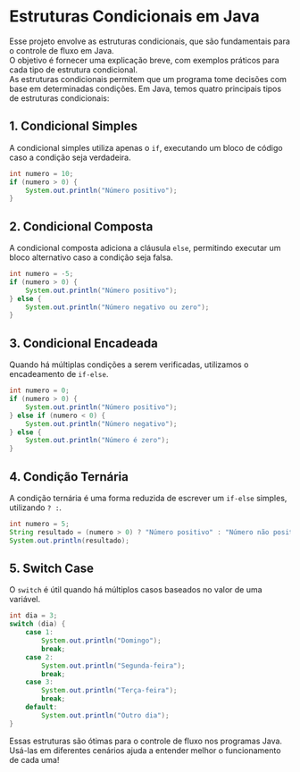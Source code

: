 # Estruturas Condicionais em Java

Esse projeto envolve as estruturas condicionais, que são fundamentais para o controle de fluxo em Java.  
O objetivo é fornecer uma explicação breve, com exemplos práticos para cada tipo de estrutura condicional.  
As estruturas condicionais permitem que um programa tome decisões com base em determinadas condições. Em Java, temos quatro principais tipos de estruturas condicionais:

## 1. Condicional Simples
A condicional simples utiliza apenas o `if`, executando um bloco de código caso a condição seja verdadeira.

```java
int numero = 10;
if (numero > 0) {
    System.out.println("Número positivo");
}
```

## 2. Condicional Composta
A condicional composta adiciona a cláusula `else`, permitindo executar um bloco alternativo caso a condição seja falsa.

```java
int numero = -5;
if (numero > 0) {
    System.out.println("Número positivo");
} else {
    System.out.println("Número negativo ou zero");
}
```

## 3. Condicional Encadeada
Quando há múltiplas condições a serem verificadas, utilizamos o encadeamento de `if-else`.

```java
int numero = 0;
if (numero > 0) {
    System.out.println("Número positivo");
} else if (numero < 0) {
    System.out.println("Número negativo");
} else {
    System.out.println("Número é zero");
}
```

## 4. Condição Ternária
A condição ternária é uma forma reduzida de escrever um `if-else` simples, utilizando `? :`.

```java
int numero = 5;
String resultado = (numero > 0) ? "Número positivo" : "Número não positivo";
System.out.println(resultado);
```

## 5. Switch Case
O `switch` é útil quando há múltiplos casos baseados no valor de uma variável.

```java
int dia = 3;
switch (dia) {
    case 1:
        System.out.println("Domingo");
        break;
    case 2:
        System.out.println("Segunda-feira");
        break;
    case 3:
        System.out.println("Terça-feira");
        break;
    default:
        System.out.println("Outro dia");
}
```

Essas estruturas são ótimas para o controle de fluxo nos programas Java. Usá-las em diferentes cenários ajuda a entender melhor o funcionamento de cada uma!
